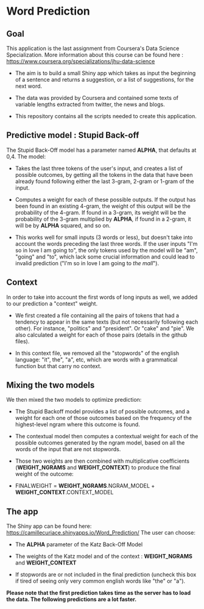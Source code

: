 
# Word Prediction

## Goal

This application is the last assignment from Coursera's Data Science Specialization. More information about this course can be found here : https://www.coursera.org/specializations/jhu-data-science 

- The aim is to build a small Shiny app which takes as input the beginning of a sentence and returns a suggestion, or a list of suggestions, for the next word. 

- The data was provided by Coursera and contained some texts of variable lengths extracted from twitter, the news and blogs. 

- This repository contains all the scripts needed to create this application.


## Predictive model : Stupid Back-off


The Stupid Back-Off model has a parameter named **ALPHA**, that defaults at 0,4. The model:  

- Takes the last three tokens of the user's input, and creates a list of possible outcomes, by getting all the tokens in the data that have been already found following either the last 3-gram, 2-gram or 1-gram of the input.  

- Computes a weight for each of these possible outputs. If the output has been found in an existing 4-gram, the weight of this output will be the probability of the 4-gram. If found in a 3-gram, its weight will be the probability of the 3-gram multiplied by **ALPHA**, if found in a 2-gram, it will be by **ALPHA** squared, and so on.  

- This works well for small inputs (3 words or less), but doesn't take into account the words preceding the last three words. If the user inputs "I'm so in love I am going to", the only tokens used by the model will be "am", "going" and "to", which lack some crucial information and could lead to invalid prediction ("I'm so in love I am going to *the mall*").


## Context

In order to take into account the first words of long inputs as well, we added to our prediction a "context" weight.  

- We first created a file containing all the pairs of tokens that had a tendency to appear in the same texts (but not necessarily following each other). For instance, "politics" and "president". Or "cake" and "pie". We also calculated a weight for each of those pairs (details in the github files).  

- In this context file, we removed all the "stopwords" of the english language: "it", the", "a", etc, which are words with a grammatical function but that carry no context.


## Mixing the two models  

We then mixed the two models to optimize prediction:  

- The Stupid Backoff model provides a list of possible outcomes, and a weight for each one of those outcomes based on the frequency of the highest-level ngram where this outcome is found.   

- The contextual model then computes a contextual weight for each of the possible outcomes generated by the ngram model, based on all the words of the input that are not stopwords.   

- Those two weights are then combined with multiplicative coefficients (**WEIGHT_NGRAMS** and **WEIGHT_CONTEXT**) to produce the final weight of the outcome:  

- FINALWEIGHT =  **WEIGHT_NGRAMS**.NGRAM_MODEL + **WEIGHT_CONTEXT**.CONTEXT_MODEL


## The app

The Shiny app can be found here:  https://camillecuriace.shinyapps.io/Word_Prediction/
The user can choose:  

- The **ALPHA** parameter of the Katz Back-Off Model  

- The weights of the Katz model and of the context : **WEIGHT_NGRAMS** and **WEIGHT_CONTEXT**  

- If stopwords are or not included in the final prediction (uncheck this box if tired of seeing only very common english words like "the" or "a").

**Please note that the first prediction takes time as the server has to load the data. The following predictions are a lot faster.**


